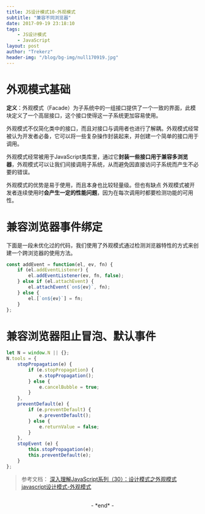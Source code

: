 ```yaml
---
title: JS设计模式10-外观模式
subtitle: "兼容不同浏览器"
date: 2017-09-19 23:18:10
tags: 
	- JS设计模式
	- JavaScript
layout: post
author: "Trekerz"
header-img: "/blog/bg-img/null170919.jpg"
---
```


# **外观模式基础**

**定义**：外观模式（Facade）为子系统中的一组接口提供了一个一致的界面，此模块定义了一个高层接口，这个接口使得这一子系统更加容易使用。

外观模式不仅简化类中的接口，而且对接口与调用者也进行了解耦。外观模式经常被认为开发者必备，它可以将一些复杂操作封装起来，并创建一个简单的接口用于调用。

外观模式经常被用于JavaScript类库里，通过它**封装一些接口用于兼容多浏览器**，外观模式可以让我们间接调用子系统，从而避免因直接访问子系统而产生不必要的错误。

外观模式的优势是易于使用，而且本身也比较轻量级。但也有缺点 外观模式被开发者连续使用时**会产生一定的性能问题**，因为在每次调用时都要检测功能的可用性。

# **兼容浏览器事件绑定**

下面是一段未优化过的代码，我们使用了外观模式通过检测浏览器特性的方式来创建一个跨浏览器的使用方法。

```js
const addEvent = function(el, ev, fn) {
	if (el.addEventListener) {
		el.addEventListener(ev, fn, false);
	} else if (el.attachEvent) {
		el.attachEvent(`on${ev}`, fn);
	} else {
		el.[`on${ev}`] = fn;
	}
};
```

# **兼容浏览器阻止冒泡、默认事件**

```js
let N = window.N || {};
N.tools = {
	stopPropagation(e) {
		if (e.stopPropagation) {
			e.stopPropagation();
		} else {
			e.cancelBubble = true;
		}
	},
	preventDefault(e) {
		if (e.preventDefault) {
			e.preventDefault();
		} else {
			e.returnValue = false;
		}
	},
	stopEvent (e) {
		this.stopPropagation(e);
		this.preventDefault(e);
	}
};
```

> 参考文档：
> [深入理解JavaScript系列（30）：设计模式之外观模式](http://www.cnblogs.com/TomXu/archive/2012/02/28/2353448.html)
> [javascript设计模式-外观模式](http://www.cnblogs.com/linda586586/p/4237093.html)

<br/>

<center>-&nbsp;*end*&nbsp;-</center>

<br/>